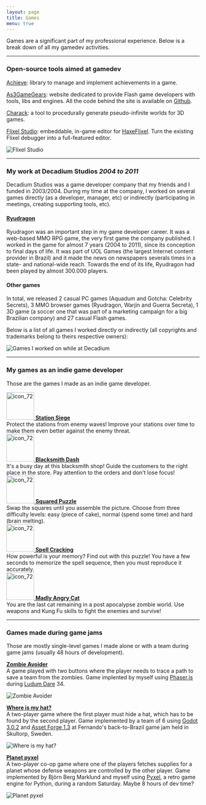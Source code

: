 ```yaml
---
layout: page
title: Games
menu: true
---
```


Games are a significant part of my professional experience. Below is a break down of all my gamedev activities.

___

### <i class="fas fa-tools fa-sm"></i> Open-source tools aimed at gamedev

<i class="fas fa-arrow-alt-circle-right"></i> [Achieve](https://github.com/Dovyski/Achieve): library to manage and implement achievements in a game.

<i class="fas fa-arrow-alt-circle-right"></i> [As3GameGears](https://as3gamegears.com): website dedicated to provide Flash game developers with tools, libs and engines. All the code behind the site is available on [Github](https://github.com/Dovyski/As3GameGears).

<i class="fas fa-arrow-alt-circle-right"></i> [Charack](https://github.com/Dovyski/charack): a tool to procedurally generate pseudo-infinite worlds for 3D games.   

<i class="fas fa-arrow-alt-circle-right"></i> [Flixel Studio](https://github.com/Dovyski/flixel-studio): embeddable, in-game editor for [HaxeFlixel](https://haxeflixel.com). Turn the existing Flixel debugger into a full-featured editor.

![Flixel Studio](/public/img/flixel-studio.gif)

___

### <i class="fas fa-building fa-sm"></i> My work at Decadium Studios <em>2004 to 2011</em>

Decadium Studios was a game developer company that my friends and I funded in 2003/2004. During my time at the company, I worked on several games directly (as a developer, manager, etc) or indirectly (participating in meetings, creating supporting tools, etc).

#### [Ryudragon](http://web.archive.org/web/20120501030123/http://ryudragon.uol.com.br/)
Ryudragon was an important step in my game developer career. It was a web-based MMO RPG game, the very first game the company published. I worked in the game for almost 7 years (2004 to 2011), since its conception to final days of life. It was part of UOL Games (the largest Internet content provider in Brazil) and it made the news on newspapers severals times in a state- and national-wide reach. Towards the end of its life, Ryudragon had been played by almost 300.000 players.

#### Other games
In total, we released 2 casual PC games (Aquadum and Gotcha: Celebrity Secrets), 3 MMO browser games (Ryudragon, Warjin and Guerra Secreta), 1 3D game (a soccer one that was part of a marketing campaign for a big Brazilian company) and 27 casual Flash games.

Below is a list of all games I worked directly or indirectly (all copyrights and trademarks belong to theirs respective owners):

![Games I worked on while at Decadium](/public/img/decadium-games.jpg)

___

### <i class="fas fa-gamepad fa-sm"></i> My games as an indie game developer

Those are the games I made as an indie game developer.

<div class="game">
  <a href="https://play.google.com/store/apps/details?id=air.air.com.loopyape.stationsiege.StationSiege" target="_blank">
    <img  alt="icon_72" src="/wp-content/uploads/2013/01/icon_72.png" width="72" height="72" />
  </a>
  <a href="https://play.google.com/store/apps/details?id=air.air.com.loopyape.stationsiege.StationSiege" target="_blank"><strong>Station Siege</strong></a><br /> Protect the stations from enemy waves! Improve your stations over time to make them even better against the enemy threat.
</div>

<div class="game">
  <a href="https://play.google.com/store/apps/details?id=air.com.loopyape.blacksmithdash.BlacksmithDash" target="_blank">
    <img  alt="icon_72" src="/wp-content/uploads/2013/02/icon_72.png" width="72" height="72" />
  </a>
  <a href="https://play.google.com/store/apps/details?id=air.com.loopyape.blacksmithdash.BlacksmithDash" target="_blank"><strong>Blacksmith Dash</strong></a><br /> It's a busy day at this blacksmith shop! Guide the customers to the right place in the store. Pay attention to the orders and don't lose focus!
</div>

<div class="game">
  <a href="https://play.google.com/store/apps/details?id=air.com.loopyape.squaredpuzzle.SquaredPuzzle" target="_blank">
    <img alt="icon_72" src="/wp-content/uploads/2013/03/icon_72.png" width="72" height="72" />
  </a>
  <a href="https://play.google.com/store/apps/details?id=air.com.loopyape.squaredpuzzle.SquaredPuzzle" target="_blank"><strong>Squared Puzzle</strong></a><br /> Swap the squares until you assemble the picture. Choose from three difficulty levels: easy (piece of cake), normal (spend some time) and hard (brain melting).
</div>

<div class="game">
  <a href="https://play.google.com/store/apps/details?id=air.com.loopyape.braincracking.BrainCracking" target="_blank">
    <img  alt="icon_72" src="/wp-content/uploads/2013/05/icon_72.png" width="72" height="72" />
  </a>
  <a href="https://play.google.com/store/apps/details?id=air.com.loopyape.braincracking.BrainCracking" target="_blank"><strong>Spell Cracking</strong></a><br /> How powerful is your memory? Find out with this puzzle! You have a few seconds to memorize the spell sequence, then you must reproduce it accurately.
</div>

<div class="game">
  <a href="http://www.kongregate.com/games/Dovyski/madly-angry-cat" target="_blank">
    <img alt="icon_72" src="/wp-content/uploads/2013/05/icon_64.png" width="72" height="72" />
  </a>
  <a href="http://www.kongregate.com/games/Dovyski/madly-angry-cat" target="_blank"><strong>Madly Angry Cat</strong></a><br />
  You are the last cat remaining in a post apocalypse zombie world. Use weapons and Kung Fu skills to fight the enemies and survive!
</div>

___

### <i class="fas fa-pastafarianism fa-sm"></i> Games made during game jams

Those are mostly single-level games I made alone or with a team during game jams (usually 48 hours of development).

<i class="fas fa-arrow-alt-circle-right"></i> <a href="https://github.com/Dovyski/zombie-avoider" target="_blank"><strong>Zombie Avoider</strong></a><br />A game played with two buttons where the player needs to trace a path to save a team from the zombies. Game implented by myself using [Phaser.js](https://phaser.io/) during [Ludum Dare](https://ldjam.com/) 34.

![Zombie Avoider](/public/img/zombie-avoider.jpg)

<i class="fas fa-arrow-alt-circle-right"></i> <a href="https://github.com/Dovyski/ferjamdo" target="_blank"><strong>Where is my hat?</strong></a><br />A two-player game where the first player must hide a hat, which has to be found by the second player. Game implemented by a team of 6 using [Godot 3.0.2](https://godotengine.org/) and [Asset Forge 1.3](https://assetforge.io/) at Fernando's back-to-Brazil game jam held in Skultorp, Sweden.

![Where is my hat?](/public/img/ferjamdo.webp)

<i class="fas fa-arrow-alt-circle-right"></i> <a href="https://github.com/Dovyski/game-planet-pyxel" target="_blank"><strong>Planet pyxel</strong></a><br />A two-player co-op game where one of the players fetches supplies for a planet whose defense weapons are controlled by the other player. Game implemented by Björn Berg Marklund and myself using [Pyxel](https://github.com/kitao/pyxel), a retro game engine for Python, during a random Saturday. Maybe 8 hours of dev time?

<img src="/public/img/planet-pyxel.webp" style="margin: 0 auto;" title="Planet pyxel" />
